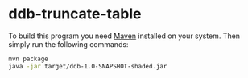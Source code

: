 # ddb-truncate-table
To build this program you need [Maven](https://maven.apache.org/) installed on your system. Then simply run the following commands:
```sh
mvn package
java -jar target/ddb-1.0-SNAPSHOT-shaded.jar
```

